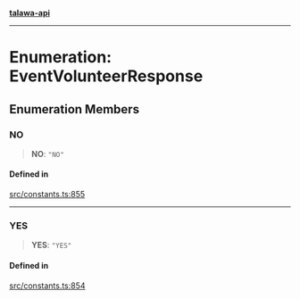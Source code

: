 [**talawa-api**](../../README.md)

***

# Enumeration: EventVolunteerResponse

## Enumeration Members

### NO

> **NO**: `"NO"`

#### Defined in

[src/constants.ts:855](https://github.com/Suyash878/talawa-api/blob/e4413cec641a837926071678fed3c7f67234e31e/src/constants.ts#L855)

***

### YES

> **YES**: `"YES"`

#### Defined in

[src/constants.ts:854](https://github.com/Suyash878/talawa-api/blob/e4413cec641a837926071678fed3c7f67234e31e/src/constants.ts#L854)
